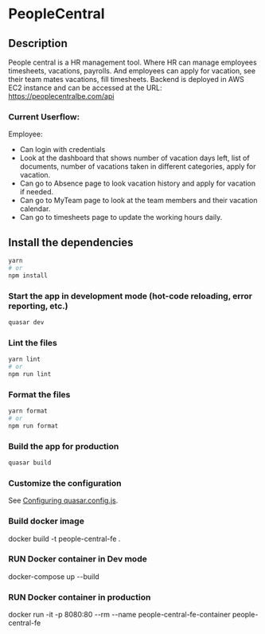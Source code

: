 # PeopleCentral

## Description

People central is a HR management tool. Where HR can manage employees timesheets, vacations, payrolls. And employees can apply for vacation, see their team mates vacations, fill timesheets. Backend is deployed in AWS EC2 instance and can be accessed at the URL: https://peoplecentralbe.com/api

### Current Userflow:

Employee:

- Can login with credentials
- Look at the dashboard that shows number of vacation days left, list of
  documents, number of vacations taken in different categories, apply for
  vacation.
- Can go to Absence page to look vacation history and apply for vacation if
  needed.
- Can go to MyTeam page to look at the team members and their vacation
  calendar.
- Can go to timesheets page to update the working hours daily.

## Install the dependencies

```bash
yarn
# or
npm install
```

### Start the app in development mode (hot-code reloading, error reporting, etc.)

```bash
quasar dev
```

### Lint the files

```bash
yarn lint
# or
npm run lint
```

### Format the files

```bash
yarn format
# or
npm run format
```

### Build the app for production

```bash
quasar build
```

### Customize the configuration

See [Configuring quasar.config.js](https://v2.quasar.dev/quasar-cli-vite/quasar-config-js).

### Build docker image

docker build -t people-central-fe .

### RUN Docker container in Dev mode

docker-compose up --build

### RUN Docker container in production

docker run -it -p 8080:80 --rm --name people-central-fe-container people-central-fe
